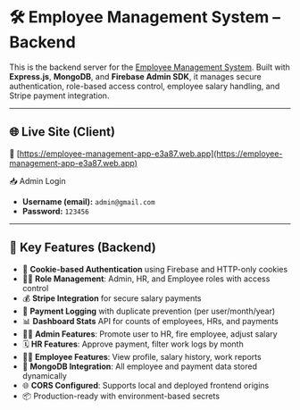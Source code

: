 # 🛠️ Employee Management System – Backend

This is the backend server for the [Employee Management System](https://employee-management-app-e3a87.web.app). Built with **Express.js**, **MongoDB**, and **Firebase Admin SDK**, it manages secure authentication, role-based access control, employee salary handling, and Stripe payment integration.

---

## 🌐 Live Site (Client)

🔗 [https://employee-management-app-e3a87.web.app](https://employee-management-app-e3a87.web.app)

📥 Admin Login  
- **Username (email):** `admin@gmail.com`  
- **Password:** `123456`

---

## 🚀 Key Features (Backend)

- 🔐 **Cookie-based Authentication** using Firebase and HTTP-only cookies
- 🧑‍💼 **Role Management**: Admin, HR, and Employee roles with access control
- 💰 **Stripe Integration** for secure salary payments
- 🧾 **Payment Logging** with duplicate prevention (per user/month/year)
- 📊 **Dashboard Stats** API for counts of employees, HRs, and payments
- 👮‍♂️ **Admin Features**: Promote user to HR, fire employee, adjust salary
- 🗓️ **HR Features**: Approve payment, filter work logs by month
- 🧑‍💻 **Employee Features**: View profile, salary history, work reports
- 🧾 **MongoDB Integration**: All employee and payment data stored dynamically
- 🌐 **CORS Configured**: Supports local and deployed frontend origins
- 📦 Production-ready with environment-based secrets



